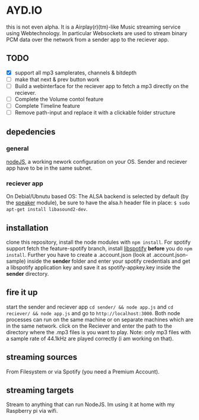 # AYD.IO
this is not even alpha.
It is a Airplay(r)(tm)-like Music streaming service using Webtechnology. In particular Websockets are used to stream binary PCM data over the network from a sender app to the reciever app.

## TODO
- [x] support all mp3 samplerates, channels & bitdepth
- [ ] make that next & prev button work
- [ ] Build a webinterface for the reciever app to fetch a mp3 directly on the reciever.
- [ ] Complete the Volume contol feature
- [ ] Complete Timeline feature
- [ ] Remove path-input and replace it with a clickable folder structure

## depedencies
### general
[nodeJS](http://nodejs.org/download/), a working nework configuration on your OS. Sender and reciever app have to be in the same subnet.

### reciever app
On Debial/Ubnutu based OS: The ALSA backend is selected by default (by the [speaker](https://npmjs.org/package/speaker) module), be sure to have the alsa.h header file in place: `$ sudo apt-get install libasound2-dev`.

## installation
clone this repository, install the node modules with `npm install`. 
For spotify support fetch the feature-spotify branch, install [libspotify](https://developer.spotify.com/technologies/libspotify/) **before** you do `npm install`. Further you have to create a .account.json (look at .account.json-sample) inside the **sender** folder  and enter your spotify credentials and get a libspotify application key and save it as spotify-appkey.key inside the **sender** directory.

## fire it up
start the sender and reciever app `cd sender/ && node app.js` and `cd reciever/ && node app.js` and go to `http://localhost:3000`.
Both node processes can run on the same machine or on separate machines which are in the same network. 
click on the Reciever and enter the path to the directory where the .mp3 files is you want to play. 
Note: only mp3 files with a sample rate of 44.1kHz are played correctly (i am working on that).

## streaming sources
From Filesystem or via Spotify (you need a Premium Account).

## streaming targets
Stream to anything that can run NodeJS.
Im using it at home with my Raspberry pi via wifi.
